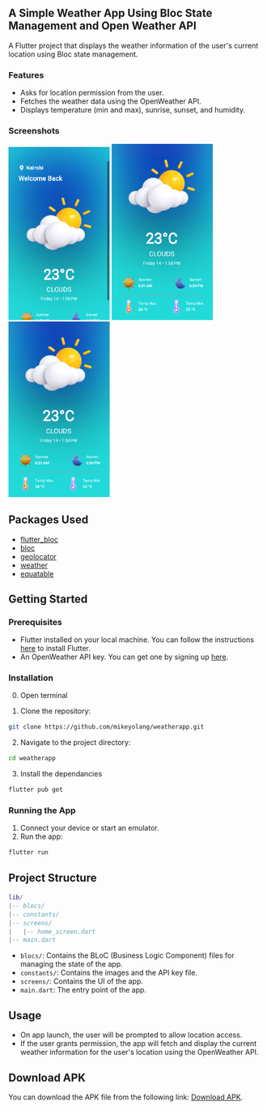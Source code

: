 ## A Simple Weather App Using Bloc State Management and Open Weather API

A Flutter project that displays the weather information of the user's current location using Bloc state management.

### Features

- Asks for location permission from the user.
- Fetches the weather data using the OpenWeather API.
- Displays temperature (min and max), sunrise, sunset, and humidity.

### Screenshots


<p >
  <img src="./assets/screenshots/firstPic.png" alt="Screenshot 1" width="200"/>
  <img src="./assets/screenshots/secondPic.png" alt="Screenshot 2" width="200"/>
  <img src="./assets/screenshots/secondPic.png" alt="Screenshot 3" width="200"/>
</p>

## Packages Used

- [flutter_bloc](https://pub.dev/packages/flutter_bloc)
- [bloc](https://pub.dev/packages/bloc)
- [geolocator](https://pub.dev/packages/geolocator)
- [weather](https://pub.dev/packages/weather)
- [equatable](https://pub.dev/packages/equatable)

## Getting Started

### Prerequisites

- Flutter installed on your local machine. You can follow the instructions [here](https://flutter.dev/docs/get-started/install) to install Flutter.
- An OpenWeather API key. You can get one by signing up [here](https://openweathermap.org/api).

### Installation

0. Open terminal

1. Clone the repository:

```sh
git clone https://github.com/mikeyolang/weatherapp.git
```

2. Navigate to the project directory:

```sh
cd weatherapp
```

3. Install the dependancies

```sh
flutter pub get
```

### Running the App

1. Connect your device or start an emulator.
2. Run the app:

```sh
flutter run
```

## Project Structure

```lua
lib/
|-- blocs/
|-- constants/
|-- screens/
|   |-- home_screen.dart
|-- main.dart
```

- `blocs/`: Contains the BLoC (Business Logic Component) files for managing the state of the app.
- `constants/`: Contains the images and the API key file.
- `screens/`: Contains the UI of the app.
- `main.dart`: The entry point of the app.

## Usage

- On app launch, the user will be prompted to allow location access.
- If the user grants permission, the app will fetch and display the current weather information for the user's location using the OpenWeather API.

## Download APK

You can download the APK file from the following link:
[Download APK](https://drive.google.com/file/d/16dw0pNMtaFGYxR6gzEFLGGKXOfIwQqWE/view?usp=sharing).

